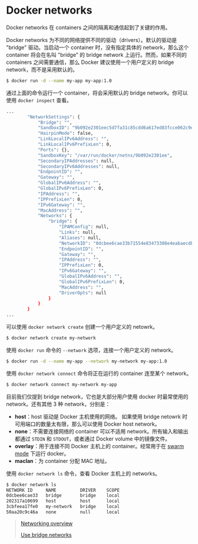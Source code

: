 # Docker networks

Docker networks 在 containers 之间的隔离和通信起到了关键的作用。

Docker networks 为不同的网络提供不同的驱动（drivers）。默认的驱动是 "bridge" 驱动。当启动一个 container 时，没有指定具体的 network，那么这个 container 将会在名叫 "bridge" 的 bridge network 上运行。然而，如果不同的 containers 之间需要通信，那么 Docker 建议使用一个用户定义的 bridge network，而不是采用默认的。

```bash
$ docker run -d --name my-app my-app:1.0
```

通过上面的命令运行一个 container，将会采用默认的 bridge network。你可以使用 `docker inspect` 查看。
```bash
...
        "NetworkSettings": {
            "Bridge": "",
            "SandboxID": "9b092e2301eec5d7fa31c85cdd6a617ed83fcce062c9e644bad2b66cd26d4461",
            "HairpinMode": false,
            "LinkLocalIPv6Address": "",
            "LinkLocalIPv6PrefixLen": 0,
            "Ports": {},
            "SandboxKey": "/var/run/docker/netns/9b092e2301ee",
            "SecondaryIPAddresses": null,
            "SecondaryIPv6Addresses": null,
            "EndpointID": "",
            "Gateway": "",
            "GlobalIPv6Address": "",
            "GlobalIPv6PrefixLen": 0,
            "IPAddress": "",
            "IPPrefixLen": 0,
            "IPv6Gateway": "",
            "MacAddress": "",
            "Networks": {
                "bridge": {
                    "IPAMConfig": null,
                    "Links": null,
                    "Aliases": null,
                    "NetworkID": "0dcbee6cae33b71554e83473308e4eabaecdbf07ba4ff9d8233ac082b2b683da",
                    "EndpointID": "",
                    "Gateway": "",
                    "IPAddress": "",
                    "IPPrefixLen": 0,
                    "IPv6Gateway": "",
                    "GlobalIPv6Address": "",
                    "GlobalIPv6PrefixLen": 0,
                    "MacAddress": "",
                    "DriverOpts": null
                }
            }
        }
...
```

可以使用 `docker network create` 创建一个用户定义的 netowrk。
```bash
$ docker network create my-network
```

使用 `docker run` 命令的 `--network` 选项，连接一个用户定义的 network。
```bash
$ docker run -d --name my-app --network my-network my-app:1.0
```

使用 `docker network connect` 命令将正在运行的 container 连至某个 network。
```bash
$ docker network connect my-network my-app
```

目前我们仅提到 bridge network，它也是大部分用户使用 docker 时最常使用的 network。还有其他 3 种 network，分别是：

- **host**：host 驱动是 Docker 主机使用的网络。 如果使用 bridge netowrk 时可用端口的数量太有限，那么可以使用 Docker host network。
- **none**：不需要连接网络的 container 可以不适用 network。所有输入和输出都通过 `STDIN` 和 `STDOUT`，或者通过 Docker volume 中的镜像文件。
- **overlay**：用于连接不同 Docker 主机上的 container。经常用于在 [swarm mode](https://docs.docker.com/engine/swarm/swarm-mode/) 下运行 docker。
- **maclan**：为 container 分配 MAC 地址。

使用 `docker network ls` 命令，查看 Docker 主机上的 networks。
```bash
$ docker network ls
NETWORK ID     NAME         DRIVER    SCOPE
0dcbee6cae33   bridge       bridge    local
202317a10699   host         host      local
3cbfeea17fe0   my-network   bridge    local
50aa20c9c46a   none         null      local
```

> [Networking overview](https://docs.docker.com/network/)
>
> [Use bridge networks](https://docs.docker.com/network/bridge/)
